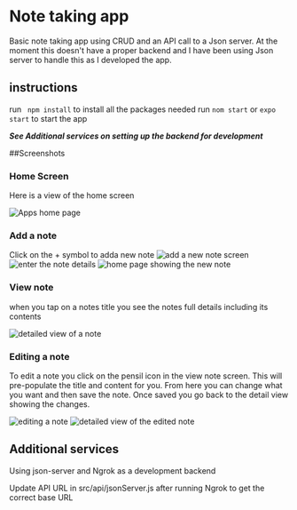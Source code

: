 # Note taking app

Basic note taking app using CRUD and an API call to a Json server. At the moment this doesn't have a proper backend and I have been using Json server to handle this as I developed the app.

## instructions

run ` npm install` to install all the packages needed
run `nom start` or `expo start` to start the app

**_See Additional services on setting up the backend for development_**

##Screenshots

### Home Screen

Here is a view of the home screen

![Apps home page](images/notes-home_page.png)

### Add a note

Click on the + symbol to adda new note
![add a new note screen](images/add-new-note.png) ![enter the note details](images/add-new-note-2.png) ![home page showing the new note](images/add-new-note-3.png)

### View note

when you tap on a notes title you see the notes full details including its contents

![detailed view of a note](images/detailed-note-view.png)

### Editing a note

To edit a note you click on the pensil icon in the view note screen. This will pre-populate the title and content for you. From here you can change what you want and then save the note. Once saved you go back to the detail view showing the changes.

![editing a note](images/editing-a-note.png) ![detailed view of the edited note](images/editied-note.png)

## Additional services

Using json-server and Ngrok as a development backend

Update API URL in src/api/jsonServer.js after running Ngrok to get the correct base URL
